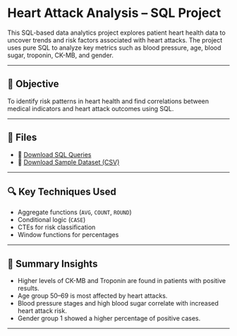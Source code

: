# Heart Attack Analysis – SQL Project

This SQL-based data analytics project explores patient heart health data to uncover trends and risk factors associated with heart attacks. The project uses pure SQL to analyze key metrics such as blood pressure, age, blood sugar, troponin, CK-MB, and gender.

---

## 🧠 Objective

To identify risk patterns in heart health and find correlations between medical indicators and heart attack outcomes using SQL.

---

## 📂 Files

- 📄 [Download SQL Queries](Heart_attack_analysis.sql)
- 📄 [Download Sample Dataset (CSV)](Medicaldataset.csv)

---

## 🔍 Key Techniques Used

- Aggregate functions (`AVG`, `COUNT`, `ROUND`)
- Conditional logic (`CASE`)
- CTEs for risk classification
- Window functions for percentages

---

## 📌 Summary Insights

- Higher levels of CK-MB and Troponin are found in patients with positive results.
- Age group 50–69 is most affected by heart attacks.
- Blood pressure stages and high blood sugar correlate with increased heart attack risk.
- Gender group 1 showed a higher percentage of positive cases.

---


